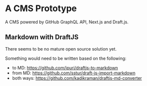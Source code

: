 # A CMS Prototype

A CMS powered by GitHub GraphQL API, Next.js and Draft.js.

## Markdown with DraftJS

There seems to be no mature open source solution yet.

Something would need to be written based on the following:

- to MD: https://github.com/jpuri/draftjs-to-markdown
- from MD: https://github.com/sstur/draft-js-import-markdown
- both ways: https://github.com/kadikraman/draftjs-md-converter

